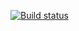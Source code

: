 [![Build status](https://ci.appveyor.com/api/projects/status/ut51n1dr5i3han7a?svg=true)](https://ci.appveyor.com/project/Dmitriy46838/bdd)
